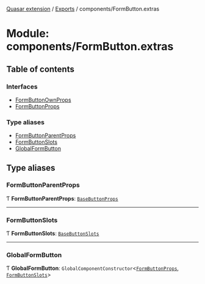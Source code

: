 [Quasar extension](../index.md) / [Exports](../modules.md) / components/FormButton.extras

# Module: components/FormButton.extras

## Table of contents

### Interfaces

- [FormButtonOwnProps](../interfaces/components_FormButton_extras.FormButtonOwnProps.md)
- [FormButtonProps](../interfaces/components_FormButton_extras.FormButtonProps.md)

### Type aliases

- [FormButtonParentProps](components_FormButton_extras.md#formbuttonparentprops)
- [FormButtonSlots](components_FormButton_extras.md#formbuttonslots)
- [GlobalFormButton](components_FormButton_extras.md#globalformbutton)

## Type aliases

### FormButtonParentProps

Ƭ **FormButtonParentProps**: [`BaseButtonProps`](../interfaces/components_BaseButton_extras.BaseButtonProps.md)

___

### FormButtonSlots

Ƭ **FormButtonSlots**: [`BaseButtonSlots`](components_BaseButton_extras.md#basebuttonslots)

___

### GlobalFormButton

Ƭ **GlobalFormButton**: `GlobalComponentConstructor`<[`FormButtonProps`](../interfaces/components_FormButton_extras.FormButtonProps.md), [`FormButtonSlots`](components_FormButton_extras.md#formbuttonslots)\>
